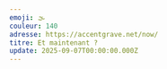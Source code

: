 ```yaml
---
emoji: 🌫
couleur: 140
adresse: https://accentgrave.net/now/
titre: Et maintenant ?
update: 2025-09-07T00:00:00.000Z
---
```

